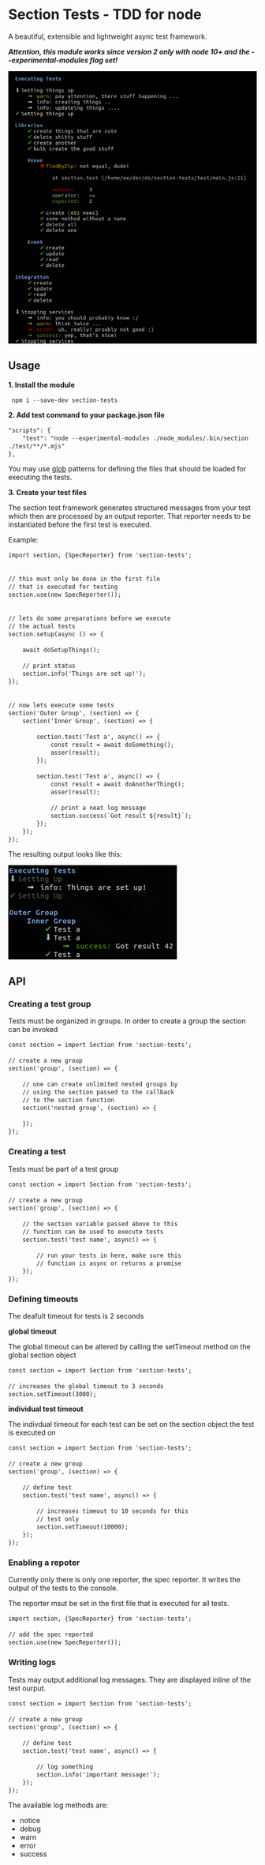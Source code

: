 # Section Tests - TDD for node

A beautiful, extensible and lightweight async test framework.

***Attention, this module works since version 2 only with node 10+ and the --experimental-modules flag set!***


![](https://github.com/distributed-systems/section-tests/raw/master/doc/screenshot.png)


## Usage

**1. Install the module**

     npm i --save-dev section-tests

**2. Add test command to your package.json file**

    "scripts": {
        "test": "node --experimental-modules ./node_modules/.bin/section ./test/**/*.mjs"
    },

You may use [glob](https://www.npmjs.com/package/glob) patterns for defining the files 
that should be loaded for executing the tests.


**3. Create your test files**

The section test framework generates structured messages from your test which then
are processed by an output reporter. That reporter needs to be instantiated before the
first test is executed.

Example:

    import section, {SpecReporter} from 'section-tests';


    // this must only be done in the first file
    // that is executed for testing
    section.use(new SpecReporter());


    // lets do some preparations before we execute
    // the actual tests
    section.setup(async () => {

        await doSetupThings();

        // print status
        section.info('Things are set up!');
    });


    // now lets execute some tests
    section('Outer Group', (section) => {
        section('Inner Group', (section) => {

            section.test('Test a', async() => {
                const result = await doSomething();
                asser(result);
            });

            section.test('Test a', async() => {
                const result = await doAnotherThing();
                asser(result);

                // print a neat log message
                section.success(`Got result ${result}`);
            });
        });
    });


The resulting output looks like this:

![](https://github.com/distributed-systems/section-tests/raw/master/doc/screenshot-2.png)




## API


### Creating a test group

Tests must be organized in groups. In order to create a group the section can be invoked

    const section = import Section from 'section-tests';

    // create a new group
    section('group', (section) => {

        // one can create unlimited nested groups by 
        // using the section passed to the callback
        // to the section function
        section('nested group', (section) => {

        });
    });


### Creating a test

Tests must be part of a test group

    const section = import Section from 'section-tests';

    // create a new group
    section('group', (section) => {

        // the section variable passed above to this
        // function can be used to execute tests
        section.test('test name', async() => {

            // run your tests in here, make sure this
            // function is async or returns a promise 
        });
    });




### Defining timeouts

The deafult timeout for tests is 2 seconds

**global timeout**

The global timeout can be altered by calling the setTimeout method
on the global section object

    const section = import Section from 'section-tests';

    // increases the global timeout to 3 seconds
    section.setTimeout(3000);


**individual test timeout**

The indivdual timeout for each test can be set on the section
object the test is executed on

    const section = import Section from 'section-tests';

    // create a new group
    section('group', (section) => {

        // define test
        section.test('test name', async() => {

            // increases timeout to 10 seconds for this 
            // test only
            section.setTimeout(10000);
        });
    });


### Enabling a repoter

Currently only there is only one reporter, the spec reporter.
It writes the output of the tests to the console.

The reporter msut be set in the first file that is executed
for all tests.


    import section, {SpecReporter} from 'section-tests';

    // add the spec reported
    section.use(new SpecReporter());



### Writing logs

Tests may output additional log messages. They are displayed inline
of the test ourput.

    const section = import Section from 'section-tests';

    // create a new group
    section('group', (section) => {

        // define test
        section.test('test name', async() => {

            // log something
            section.info('important message!');
        });
    });


The available log methods are:

- notice
- debug
- warn
- error
- success